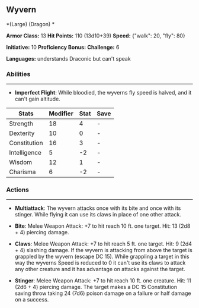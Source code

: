 ## Wyvern
*(Large) (Dragon) *

**Armor Class:** 13
**Hit Points:** 110 (13d10+39)
**Speed:** {"walk": 20, "fly": 80}

**Initiative:** 10
**Proficiency Bonus:**
**Challenge:** 6

**Languages:** understands Draconic but can't speak

### Abilities
 --- 
- **Imperfect Flight**: While bloodied, the wyverns fly speed is halved, and it can't gain altitude.



| Stats | Modifier | Stat | Save
| ---- | ---- | ---- | ---- |
| Strength | 18 | 4 | - |
| Dexterity | 10 | 0 | - |
| Constitution | 16 | 3 | - |
| Intelligence | 5 | -2 | - |
| Wisdom | 12 | 1 | - |
| Charisma | 6 | -2 | - |

### Actions
 --- 
- **Multiattack**: The wyvern attacks once with its bite and once with its stinger. While flying  it can use its claws in place of one other attack.

- **Bite**: Melee Weapon Attack: +7 to hit  reach 10 ft.  one target. Hit: 13 (2d8 + 4) piercing damage.

- **Claws**: Melee Weapon Attack: +7 to hit  reach 5 ft.  one target. Hit: 9 (2d4 + 4) slashing damage. If the wyvern is attacking from above  the target is grappled by the wyvern (escape DC 15). While grappling a target in this way  the wyverns Speed is reduced to 0  it can't use its claws to attack any other creature  and it has advantage on attacks against the target.

- **Stinger**: Melee Weapon Attack: +7 to hit  reach 10 ft.  one creature. Hit: 11 (2d6 + 4) piercing damage. The target makes a DC 15 Constitution saving throw  taking 24 (7d6) poison damage on a failure or half damage on a success.

